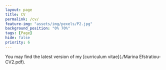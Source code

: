 ```yaml
---
layout: page
title: CV
permalink: /cv/
feature-img: "assets/img/pexels/P2.jpg"
background_position: "0% 70%"
tags: [Page]
hide: false
priority: 6
---
```


You may find the latest version of my [curriculum vitae](./Marina Efstratiou-CV2.pdf).
